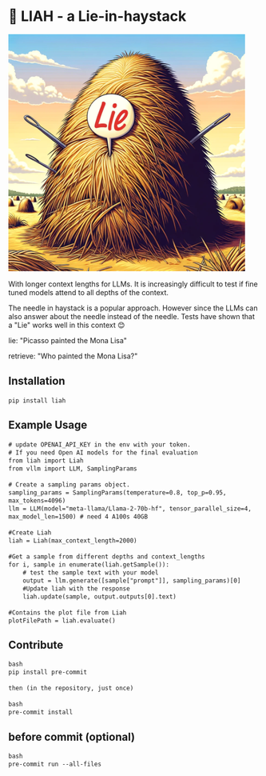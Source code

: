 
# 🤥 LIAH - a Lie-in-haystack

![LIAH](/images/liah.png "Liah")

With longer context lengths for LLMs. It is increasingly difficult to test
if fine tuned models attend to all depths of the context.

The needle in haystack is a popular approach. However since the LLMs can also answer
about the needle instead of the needle. Tests have shown that a "Lie" works well in
this context 😊

lie: "Picasso painted the Mona Lisa"

retrieve: "Who painted the Mona Lisa?"

## Installation

    pip install liah

## Example Usage

    # update OPENAI_API_KEY in the env with your token.
    # If you need Open AI models for the final evaluation
    from liah import Liah
    from vllm import LLM, SamplingParams

    # Create a sampling params object.
    sampling_params = SamplingParams(temperature=0.8, top_p=0.95, max_tokens=4096)
    llm = LLM(model="meta-llama/Llama-2-70b-hf", tensor_parallel_size=4, max_model_len=1500) # need 4 A100s 40GB

    #Create Liah
    liah = Liah(max_context_length=2000)

    #Get a sample from different depths and context_lengths
    for i, sample in enumerate(liah.getSample()):
        # test the sample text with your model
        output = llm.generate([sample["prompt"]], sampling_params)[0]
        #Update liah with the response
        liah.update(sample, output.outputs[0].text)
    
    #Contains the plot file from Liah
    plotFilePath = liah.evaluate()

## Contribute

    bash
    pip install pre-commit

    then (in the repository, just once)

    bash
    pre-commit install

## before commit (optional)

    bash
    pre-commit run --all-files
